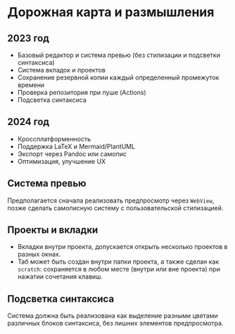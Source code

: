 # Дорожная карта и размышления

## 2023 год

- Базовый редактор и система превью (без стилизации и подсветки синтаксиса)
- Система вкладок и проектов 
- Сохранение резервной копии каждый определенный промежуток времени
- Проверка репозитория при пуше (Actions)
- Подсветка синтаксиса

## 2024 год

- Кроссплатформенность
- Поддержка LaTeX и Mermaid/PlantUML
- Экспорт через Pandoc или самопис
- Оптимизация, улучшение UX

## Система превью

Предполагается сначала реализовать предпросмотр через `WebView`, позже сделать самописную систему с пользовательской стилизацией.

## Проекты и вкладки

- Вкладки внутри проекта, допускается открыть несколько проектов в разных окнах.
- Таб может быть создан внутри папки проекта, а также сделан как `scratch`: сохраняется в любом месте (внутри или вне проекта) при нажатии сочетания клавиш.

## Подсветка синтаксиса

Система должна быть реализована как выделение разными цветами различных блоков синтаксиса, без лишних элементов предпросмотра.

